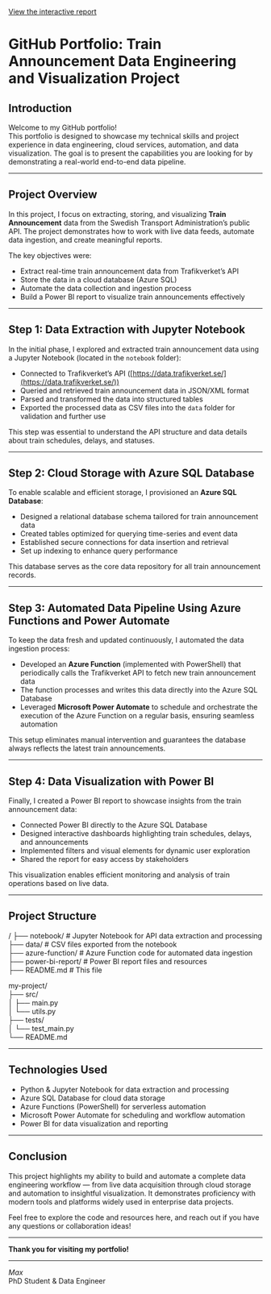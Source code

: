 
[View the interactive report](https://app.powerbi.com/reportEmbed?reportId=48a3bf00-09a3-4843-83c2-d6381d5168a4&autoAuth=true&ctid=a1795b64-dabd-4758-b988-b309292316cf)



# GitHub Portfolio: Train Announcement Data Engineering and Visualization Project

## Introduction

Welcome to my GitHub portfolio!  
This portfolio is designed to showcase my technical skills and project experience in data engineering, cloud services, automation, and data visualization. The goal is to present the capabilities you are looking for by demonstrating a real-world end-to-end data pipeline.

---

## Project Overview

In this project, I focus on extracting, storing, and visualizing **Train Announcement** data from the Swedish Transport Administration’s public API. The project demonstrates how to work with live data feeds, automate data ingestion, and create meaningful reports.

The key objectives were:

- Extract real-time train announcement data from Trafikverket’s API  
- Store the data in a cloud database (Azure SQL)  
- Automate the data collection and ingestion process  
- Build a Power BI report to visualize train announcements effectively

---

## Step 1: Data Extraction with Jupyter Notebook

In the initial phase, I explored and extracted train announcement data using a Jupyter Notebook (located in the `notebook` folder):

- Connected to Trafikverket’s API ([https://data.trafikverket.se/](https://data.trafikverket.se/))  
- Queried and retrieved train announcement data in JSON/XML format  
- Parsed and transformed the data into structured tables  
- Exported the processed data as CSV files into the `data` folder for validation and further use  

This step was essential to understand the API structure and data details about train schedules, delays, and statuses.

---

## Step 2: Cloud Storage with Azure SQL Database

To enable scalable and efficient storage, I provisioned an **Azure SQL Database**:

- Designed a relational database schema tailored for train announcement data  
- Created tables optimized for querying time-series and event data  
- Established secure connections for data insertion and retrieval  
- Set up indexing to enhance query performance  

This database serves as the core data repository for all train announcement records.

---

## Step 3: Automated Data Pipeline Using Azure Functions and Power Automate

To keep the data fresh and updated continuously, I automated the data ingestion process:

- Developed an **Azure Function** (implemented with PowerShell) that periodically calls the Trafikverket API to fetch new train announcement data  
- The function processes and writes this data directly into the Azure SQL Database  
- Leveraged **Microsoft Power Automate** to schedule and orchestrate the execution of the Azure Function on a regular basis, ensuring seamless automation  

This setup eliminates manual intervention and guarantees the database always reflects the latest train announcements.

---

## Step 4: Data Visualization with Power BI

Finally, I created a Power BI report to showcase insights from the train announcement data:

- Connected Power BI directly to the Azure SQL Database  
- Designed interactive dashboards highlighting train schedules, delays, and announcements  
- Implemented filters and visual elements for dynamic user exploration  
- Shared the report for easy access by stakeholders  

This visualization enables efficient monitoring and analysis of train operations based on live data.

---

## Project Structure


/
├── notebook/ # Jupyter Notebook for API data extraction and processing  
├── data/ # CSV files exported from the notebook  
├── azure-function/ # Azure Function code for automated data ingestion  
├── power-bi-report/ # Power BI report files and resources  
├── README.md # This file  

my-project/  
├── src/  
│   ├── main.py  
│   └── utils.py  
├── tests/  
│   └── test_main.py  
└── README.md  



---

## Technologies Used

- Python & Jupyter Notebook for data extraction and processing  
- Azure SQL Database for cloud data storage  
- Azure Functions (PowerShell) for serverless automation  
- Microsoft Power Automate for scheduling and workflow automation  
- Power BI for data visualization and reporting  

---

## Conclusion

This project highlights my ability to build and automate a complete data engineering workflow — from live data acquisition through cloud storage and automation to insightful visualization. It demonstrates proficiency with modern tools and platforms widely used in enterprise data projects.

Feel free to explore the code and resources here, and reach out if you have any questions or collaboration ideas!

---

**Thank you for visiting my portfolio!**

---

*Max*  
PhD Student & Data Engineer  

